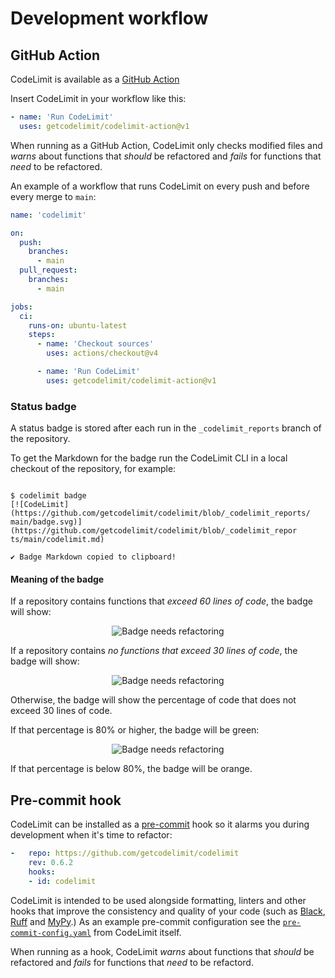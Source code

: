 # Development workflow

## GitHub Action

CodeLimit is available as a [GitHub
Action](https://github.com/getcodelimit/codelimit-action)

Insert CodeLimit in your workflow like this: 

```yaml
- name: 'Run CodeLimit'
  uses: getcodelimit/codelimit-action@v1
```

When running as a GitHub Action, CodeLimit only checks modified files and
*warns* about functions that *should* be refactored and *fails* for functions
that *need* to be refactored.

An example of a workflow that runs CodeLimit on every push and before every
merge to `main`:

```yaml
name: 'codelimit'

on:
  push:
    branches: 
      - main
  pull_request:
    branches: 
      - main

jobs:
  ci:
    runs-on: ubuntu-latest
    steps:
      - name: 'Checkout sources'
        uses: actions/checkout@v4

      - name: 'Run CodeLimit'
        uses: getcodelimit/codelimit-action@v1
```

### Status badge

A status badge is stored after each run in the `_codelimit_reports` branch of
the repository.

To get the Markdown for the badge run the CodeLimit CLI in a local checkout of
the repository, for example:

```shell

$ codelimit badge
[![CodeLimit](https://github.com/getcodelimit/codelimit/blob/_codelimit_reports/
main/badge.svg)](https://github.com/getcodelimit/codelimit/blob/_codelimit_repor
ts/main/codelimit.md)

✔ Badge Markdown copied to clipboard!
```

#### Meaning of the badge

If a repository contains functions that *exceed 60 lines of code*, the badge
will show:

<div align="center">
    <img src="../../../assets/badge-needs-refactoring.svg" alt="Badge needs refactoring" class="off-glb">
</div>

If a repository contains *no functions that exceed 30 lines of code*, the badge
will show:

<div align="center">
    <img src="../../../assets/badge-100.svg" alt="Badge needs refactoring" class="off-glb">
</div>

Otherwise, the badge will show the percentage of code that does not exceed 30
lines of code.

If that percentage is 80% or higher, the badge will be green:

<div align="center">
    <img src="../../../assets/badge-88.svg" alt="Badge needs refactoring" class="off-glb">
</div>

If that percentage is below 80%, the badge will be orange.

## Pre-commit hook

CodeLimit can be installed as a [pre-commit](https://pre-commit.com/) hook so
it alarms you during development when it's time to refactor:

```yaml
-   repo: https://github.com/getcodelimit/codelimit
    rev: 0.6.2
    hooks:
    - id: codelimit
```

CodeLimit is intended to be used alongside formatting, linters and other hooks
that improve the consistency and quality of your code (such as
[Black](https://github.com/psf/black),
[Ruff](https://github.com/astral-sh/ruff) and
[MyPy](https://github.com/python/mypy).) As an example pre-commit configuration
see the
[`pre-commit-config.yaml`](https://github.com/getcodelimit/codelimit/blob/main/.pre-commit-config.yaml)
from CodeLimit itself.

When running as a hook, CodeLimit *warns* about functions that *should* be
refactored and *fails* for functions that *need* to be refactord.
